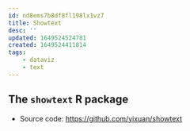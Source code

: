 ```yaml
---
id: nd8ems7b8df8fl198lx1vz7
title: Showtext
desc: ''
updated: 1649524524781
created: 1649524411814
tags:
    - dataviz
    - text
---
```


## The `showtext` R package

- Source code: https://github.com/yixuan/showtext
